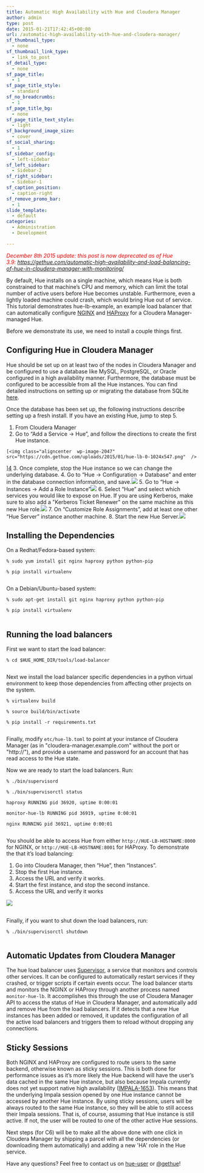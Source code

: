```yaml
---
title: Automatic High Availability with Hue and Cloudera Manager
author: admin
type: post
date: 2015-01-21T17:42:45+00:00
url: /automatic-high-availability-with-hue-and-cloudera-manager/
sf_thumbnail_type:
  - none
sf_thumbnail_link_type:
  - link_to_post
sf_detail_type:
  - none
sf_page_title:
  - 1
sf_page_title_style:
  - standard
sf_no_breadcrumbs:
  - 1
sf_page_title_bg:
  - none
sf_page_title_text_style:
  - light
sf_background_image_size:
  - cover
sf_social_sharing:
  - 1
sf_sidebar_config:
  - left-sidebar
sf_left_sidebar:
  - Sidebar-2
sf_right_sidebar:
  - Sidebar-1
sf_caption_position:
  - caption-right
sf_remove_promo_bar:
  - 1
slide_template:
  - default
categories:
  - Administration
  - Development

---
```

<span style="color: #ff0000;"><em>December 8th 2015 update: this post is now deprecated as of Hue 3.9: <a style="color: #ff0000;" href="https://gethue.com/automatic-high-availability-and-load-balancing-of-hue-in-cloudera-manager-with-monitoring/">https://gethue.com/automatic-high-availability-and-load-balancing-of-hue-in-cloudera-manager-with-monitoring/</a></em></span>

By default, Hue installs on a single machine, which means Hue is both constrained to that machine’s CPU and memory, which can limit the total number of active users before Hue becomes unstable. Furthermore, even a lightly loaded machine could crash, which would bring Hue out of service. This tutorial demonstrates hue-lb-example, an example load balancer that can automatically configure [NGINX][1] and [HAProxy][2] for a Cloudera Manager-managed Hue.

Before we demonstrate its use, we need to install a couple things first.

## Configuring Hue in Cloudera Manager

Hue should be set up on at least two of the nodes in Cloudera Manager and be configured to use a database like MySQL, PostgreSQL, or Oracle configured in a high availability manner. Furthermore, the database must be configured to be accessible from all the Hue instances. You can find detailed instructions on setting up or migrating the database from SQLite [here][3].

Once the database has been set up, the following instructions describe setting up a fresh install. If you have an existing Hue, jump to step 5.

  1. From Cloudera Manager
  2. Go to “Add a Service -> Hue”, and follow the directions to create the first Hue instance.

    [<img class="aligncenter  wp-image-2047" src="https://cdn.gethue.com/uploads/2015/01/hue-lb-0-1024x547.png"  />

][4]
  3. Once complete, stop the Hue instance so we can change the underlying database.
  4. Go to “Hue -> Configuration -> Database” and enter in the database connection information, and save.[<img class="aligncenter  wp-image-2053" src="https://cdn.gethue.com/uploads/2015/01/hust-lb-db-1024x488.png" />][5]
  5. Go to “Hue -> Instances -> Add a Role Instance”[<img class="aligncenter  wp-image-2049" src="https://cdn.gethue.com/uploads/2015/01/hue-lb-1-1024x386.png"  />][6]
  6. Select “Hue” and select which services you would like to expose on Hue. If you are using Kerberos, make sure to also add a "Kerberos Ticket Renewer" on the same machine as this new Hue role.[<img class="aligncenter  wp-image-2052" src="https://cdn.gethue.com/uploads/2015/01/hue-lb-2-1024x544.png"  />][7]
  7. On “Customize Role Assignments”, add at least one other “Hue Server” instance another machine.
  8. Start the new Hue Server.[<img class="aligncenter  wp-image-2051" src="https://cdn.gethue.com/uploads/2015/01/hue-lb-3-1024x410.png"  />][8]

## Installing the Dependencies

On a Redhat/Fedora-based system:

<pre><code class="bash">% sudo yum install git nginx haproxy python python-pip

% pip install virtualenv

</code></pre>

On a Debian/Ubuntu-based system:

<pre><code class="bash">% sudo apt-get install git nginx haproxy python python-pip

% pip install virtualenv

</code></pre>

## Running the load balancers

First we want to start the load balancer:

<pre><code class="bash">% cd $HUE_HOME_DIR/tools/load-balancer

</code></pre>

Next we install the load balancer specific dependencies in a python virtual environment to keep those dependencies from affecting other projects on the system.

<pre><code class="bash">% virtualenv build

% source build/bin/activate

% pip install -r requirements.txt

</code></pre>

Finally, modify `etc/hue-lb.toml` to point at your instance of Cloudera Manager (as in "cloudera-manager.example.com" without the port or "http://"), and provide a username and password for an account that has read access to the Hue state.

Now we are ready to start the load balancers. Run:

<pre><code class="bash">% ./bin/supervisord

% ./bin/supervisorctl status

haproxy RUNNING pid 36920, uptime 0:00:01

monitor-hue-lb RUNNING pid 36919, uptime 0:00:01

nginx RUNNING pid 36921, uptime 0:00:01

</code></pre>

You should be able to access Hue from either `http://HUE-LB-HOSTNAME:8000` for NGINX, or `http://HUE-LB-HOSTNAME:8001` for HAProxy. To demonstrate the that it’s load balancing:

  1. Go into Cloudera Manager, then “Hue”, then “Instances”.
  2. Stop the first Hue instance.
  3. Access the URL and verify it works.
  4. Start the first instance, and stop the second instance.
  5. Access the URL and verify it works

[<img class=" size-full wp-image-2055 alignnone" src="https://cdn.gethue.com/uploads/2015/01/hue-lb-4.png"  />][9]

##

Finally, if you want to shut down the load balancers, run:

<pre><code class="bash">% ./bin/supervisorctl shutdown

</code></pre>

## Automatic Updates from Cloudera Manager

The hue load balancer uses [Supervisor][10], a service that monitors and controls other services. It can be configured to automatically restart services if they crashed, or trigger scripts if certain events occur. The load balancer starts and monitors the NGINX or HAProxy through another process named `monitor-hue-lb`. It accomplishes this through the use of Cloudera Manager API to access the status of Hue in Cloudera Manager, and automatically add and remove Hue from the load balancers. If it detects that a new Hue instances has been added or removed, it updates the configuration of all the active load balancers and triggers them to reload without dropping any connections.

## Sticky Sessions

Both NGINX and HAProxy are configured to route users to the same backend, otherwise known as sticky sessions. This is both done for performance issues as it’s more likely the Hue backend will have the user’s data cached in the same Hue instance, but also because Impala currently does not yet support native high availability ([IMPALA-1653][11]). This means that the underlying Impala session opened by one Hue instance cannot be accessed by another Hue instance. By using sticky sessions, users will be always routed to the same Hue instance, so they will be able to still access their Impala sessions. That is, of course, assuming that Hue instance is still active. If not, the user will be routed to one of the other active Hue sessions.

Next steps (for C6) will be to make all the above done with one click in Cloudera Manager by shipping a parcel with all the dependencies (or downloading them automatically) and adding a new 'HA' role in the Hue service.

Have any questions? Feel free to contact us on [hue-user][12] or [@gethue][13]!

 [1]: http://nginx.org "NGINX"
 [2]: http://haproxy.org "HAProxy"
 [3]: http://www.cloudera.com/content/cloudera/en/documentation/core/latest/topics/cdh_ig_hue_database.html "here"
 [4]: https://cdn.gethue.com/uploads/2015/01/hue-lb-0.png
 [5]: https://cdn.gethue.com/uploads/2015/01/hust-lb-db.png
 [6]: https://cdn.gethue.com/uploads/2015/01/hue-lb-1.png
 [7]: https://cdn.gethue.com/uploads/2015/01/hue-lb-2.png
 [8]: https://cdn.gethue.com/uploads/2015/01/hue-lb-3.png
 [9]: https://cdn.gethue.com/uploads/2015/01/hue-lb-4.png
 [10]: http://supervisord.org/ "Supervisor"
 [11]: https://issues.cloudera.org/browse/IMPALA-1653
 [12]: http://groups.google.com/a/cloudera.org/group/hue-user
 [13]: https://twitter.com/gethue
